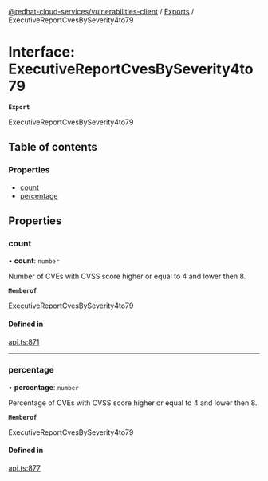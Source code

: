 [@redhat-cloud-services/vulnerabilities-client](../README.md) / [Exports](../modules.md) / ExecutiveReportCvesBySeverity4to79

# Interface: ExecutiveReportCvesBySeverity4to79

**`Export`**

ExecutiveReportCvesBySeverity4to79

## Table of contents

### Properties

- [count](ExecutiveReportCvesBySeverity4to79.md#count)
- [percentage](ExecutiveReportCvesBySeverity4to79.md#percentage)

## Properties

### count

• **count**: `number`

Number of CVEs with CVSS score higher or equal to 4 and lower then 8.

**`Memberof`**

ExecutiveReportCvesBySeverity4to79

#### Defined in

[api.ts:871](https://github.com/RedHatInsights/javascript-clients/blob/main/packages/vulnerabilities/git-api/api.ts#L871)

___

### percentage

• **percentage**: `number`

Percentage of CVEs with CVSS score higher or equal to 4 and lower then 8.

**`Memberof`**

ExecutiveReportCvesBySeverity4to79

#### Defined in

[api.ts:877](https://github.com/RedHatInsights/javascript-clients/blob/main/packages/vulnerabilities/git-api/api.ts#L877)
